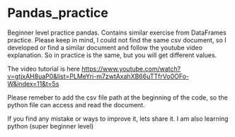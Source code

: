 # Pandas_practice
Beginner level practice pandas. Contains similar exercise from DataFrames practice. Please keep in mind, I could not find the same csv document, so I developed or find a similar document and follow the youtube video explanation. So in practice is the same, but you will get different values.

The video tutorial is here https://www.youtube.com/watch?v=gtjxAH8uaP0&list=PLMeYri-m7zwtAxahXB66uTTfrVo0OFo-W&index=11&t=5s

Please remeber to add the csv file path at the beginning of the code, so the python file can access and read the document.

If you find any mistake or ways to improve it, lets share it. I am also learning python (super beginner level)
